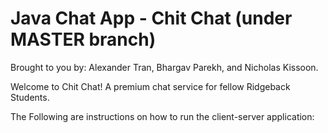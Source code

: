 # Java Chat App - Chit Chat (under MASTER branch)
Brought to you by: Alexander Tran, Bhargav Parekh, and Nicholas Kissoon.  

Welcome to Chit Chat! A premium chat service for fellow Ridgeback Students.   

The Following are instructions on how to run the client-server application:
